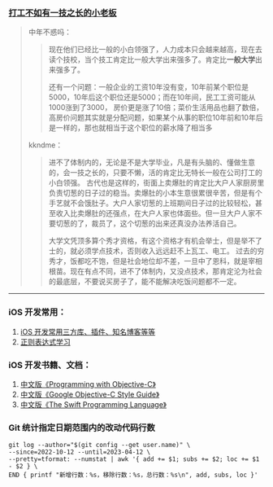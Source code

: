 
### [打工不如有一技之长的小老板](https://github.com/shengcaishizhan/kkndme_tianya/blob/master/README.md#打工不如有一技之长的小老板)

> 中年不惑吗：
>
>> 现在他们已经比一般的小白领强了，人力成本只会越来越高，现在去读个技校，当个技工肯定比一般大学出来强多了。肯定比**一般大学**出来强多了。
>>
>> 还有一个问题：一般企业的工资10年没有变，10年前某个职位是5000，10年后这个职位还是5000；而在10年间，民工工资可能从1000涨到了3000， 房价更是涨了10倍；菜价生活用品也翻了数倍，高房价问题其实就是分配问题，如果某个从事的职位10年前和10年后是一样的，那也就相当于这个职位的薪水降了相当多
>
> kkndme：
>>  进不了体制内的，无论是不是大学毕业，凡是有头脑的、懂做生意的，会一技之长的，只要不懒，活的肯定比无特长一般在公司打工的小白领强。 古代也是这样的，街面上卖爆肚的肯定比大户人家厨房里负责切葱的日子过的稳当。卖爆肚的小本生意很累很辛苦，但是有个手艺就不会饿肚子。大户人家切葱的上班期间日子过的比较轻松，甚至收入比卖爆肚的还强点，在大户人家也体面些。但一旦大户人家不要切葱的了，裁员了，这个切葱的出来还真没办法养活自己。
>>
>> 大学文凭顶多算个秀才资格，有这个资格才有机会举士，但是举不了士的，就必须学点技术，否则收入远远赶不上瓦工、电工。 过去的穷秀才，饭都吃不饱，但是社会地位却不差，一旦中了恩科，就是宰相根苗。现在有点不同，进不了体制内，又没点技术，那肯定沦为社会的最底层，不要说买房子了，能不能解决吃饭问题都不一定。

---

### iOS 开发常用：

1. [iOS 开发常用三方库、插件、知名博客等等][awesome-ios]
1. [正则表达式学习][learn-regex]

[learn-regex]: https://github.com/ziishaned/learn-regex/blob/master/translations/README-cn.md

[awesome-ios]: https://github.com/Tim9Liu9/TimLiu-iOS

### iOS 开发书籍、文档：

1. [中文版《Programming with Objective-C》][ObjC]
1. [中文版《Google Objective-C Style Guide》][ObjC 风格指南]
1. [中文版《The Swift Programming Language》][Swift]

[ObjC]: http://www.bczl.xyz/objc/doc-zh/
[ObjC 风格指南]: https://zh-google-styleguide.readthedocs.io/en/latest/google-objc-styleguide/contents/
[Swift]: https://gitbook.swiftgg.team/swift/

### Git 统计指定日期范围内的改动代码行数

```shell
git log --author="$(git config --get user.name)" \
--since=2022-10-12 --until=2023-04-12 \
--pretty=tformat: --numstat | awk '{ add += $1; subs += $2; loc += $1 - $2 } \
END { printf "新增行数：%s，移除行数：%s，总行数：%s\n", add, subs, loc }' 
```
